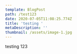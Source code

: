 ```yaml
---
template: BlogPost
path: /test123
date: 2020-07-05T11:08:25.774Z
title: 'testing '
metaDescription: ''
thumbnail: /assets/image-1.jpg
---
```

testing 123
